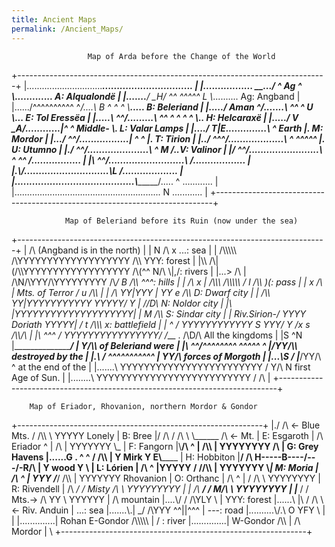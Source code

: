 ```yaml
---
title: Ancient Maps
permalink: /Ancient_Maps/
---
```


<div>

`                 Map of Arda before the Change of the World`

+-----------------------------------------------------------------------------+
\|..............................____________...............................
\| \|................. _____...___/ ^ Ag ^ \\_............. A:
Alqualondë \| \|.......__________/ __H_/ ^^ ^^^^^ L
\\_.......... Ag: Angband \| \|....../^^^^^^^^^^ ^_/....\\ B ^ ^ ^
\\__..... B: Beleriand \| \|...../ Aman ^/.......\\ ^^ ^ U \\... E:
Tol Eressëa \| \|.....\\ ^^/.........\\ ^^ ^ ^ ^ ^ \\.. H: Helcaraxë \|
\|...../ V _A/............\|^ ^ Middle- \\. L: Valar Lamps \| \|..../
T\|_E..............\\ ^ Earth \|. M: Mordor \| \|.../
^^/.................\| ^ ^ \|. T: Tirion \| \|../
^^^/...................\\ ^ ^^^^^ \|. U: Utumno \| \|./
^^_/.....................\\ ^ M /..V: Valinor \| \|/
^^/........................\\ ^ ^^ /................. \| \|\\
^^/..........................\\ /.................. \|
\|.\\_____/.............................\\L /................... \|
\|.........................................\\_________/..... ^
............ \|
\|.......................................................... N
............ \|
+-----------------------------------------------------------------------------+

`            Map of Beleriand before its Ruin (now under the sea)`

+-----------------------------------------------------------------------------+
\| /\\ (Angband is in the north) \| \| N /\\ x ...: sea \| \|
/\\\\\\\\\\ /\YYYYYYYYYYYYYYYYYYY /\\\\ YYY: forest \| \|\\\\
/\\\|(/\\\YYYYYYYYYYYYYYYYYY /\\(^^ N/\\ \\\|,/: rivers \| \|...\> /\\
\| /\N/\YYY/\YYYYYYYYY /\\_/ B /\\\\ ^^^: hills \| \| /\\ x \| /\\\\\\
/\\\\\\\\\\ / l /\\\\ )(: pass \| \| x /\\ \| Mts. of Terror / u /\\\\
\| \| /\\ YY\|YYY \| YY e /\\\\ D: Dwarf city \| \| /\\\\
YY\|YYYYYYYYYYY YYYYY/ Y \| //D\\ N: Noldor city \| \|\\
\|YYYYYYYYYYYYYYYYYYYY\| \| M /\\\\ S: Sindar city \| \| Riv.Sirion-/
YYYY Doriath YYYYY\| / t /\\\\\\ x: battlefield \| \| ^ / YYYYYYYYYYYY S
YYY/ Y /x s /\\\\/\\ \| \|\\ ^^^ / YYYYYYYYYYYYYYYY/ /___ . /\D/\\
All the kingdoms \| \|S ^N \|_____________________/
\| _Y/\\\\ of Beleriand were \| \|\\ ^^/^^^^^^^^ ^^^^^ ^
\|____/YY/\\\\ destroyed by the \| \|.\\ / ^^^^^^^^^^^ \| YY/\\
forces of Morgoth \| \|...\\S_ / \|___/YY/\\ ^ at the end of the \|
\|.......\\ YYYYYYYYYYYYYYYYYYYYYYYY / Y/\\ N first Age of Sun. \|
\|........\\ YYYYYYYYYYYYYYYYYYYYYYYYYY / /\\ \|
+-----------------------------------------------------------------------------+

`    Map of Eriador, Rhovanion, northern Mordor & Gondor`

+-------------------------------------------------------------+ \|./ /\\
\<- Blue Mts. / /\\\\ \\ YYYYY Lonely \| B: Bree \|/ /\\ / /\\ \\
\\______ /\\ \<- Mt. \| E: Esgaroth \| /\\ Eriador ^ \| /\\ \|
YYYYYYY \\_ \| F: Fangorn \|\\__/\\ ^ \| /\\\\ \| YYYYYYYY /\\ \| G:
Grey Havens \|......G . ^ ^ / /\\\\ \| Y Mirk Y E\\______ \| H:
Hobbiton \|__/ /\\ H-----B----/---/-R/\\ \| Y wood Y \\ \| L: Lórien
\| /\\ ^ \|YYYYY / //\\\\ \| YYYYYYY \\_\| M: Moria \| /\\ ^ \| YYY
/___/ /\\\\ \| YYYYYYY Rhovanion \| O: Orthanc \| /\\ ^ \| / /\\ \\
YYYYYYYY \| R: Rivendell \| /\\ _/ / Misty /\\ \\ YYYYYYYYY \| \| /\\
__/ / M/\\ \\ YYYYYYYY \| \|___ / / Mts.-\> /\\ YY \\ YYYYYY \| /\\
mountain \|....\\/ / /\YLY \\ \| YYY: forest \|......\\ \|\\ / /\\ \\
\<- Riv. Anduin \| ...: sea \|.......\\.\| _/ /\YYY ^^\|\|^^^ \| ---:
road \|..........\\/.\\ O YFY \\ \| \| \|..............\| Rohan E-Gondor
/\\\\\\\\\\ \| / : river \|..............\| W-Gondor /\\\\ \| /\\ Mordor
\| \\ +-------------------------------------------------------------+

</div>
